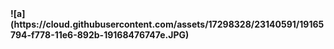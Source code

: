 
<b>
![a](https://cloud.githubusercontent.com/assets/17298328/23140591/19165794-f778-11e6-892b-19168476747e.JPG) 
</b>
